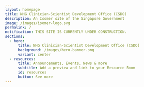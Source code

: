 ```yaml
---
layout: homepage
title: NHG Clinician-Scientist Development Office (CSDO)
description: An Isomer site of the Singapore Government
image: /images/isomer-logo.svg
permalink: /
notification: THIS SITE IS CURRENTLY UNDER CONSTRUCTION.
sections:
  - hero:
      title: NHG Clinician-Scientist Development Office (CSDO)
      background: /images/hero-banner.png
      variant: center
  - resources:
      title: Announcements, Events, News & more
      subtitle: Add a preview and link to your Resource Room
      id: resources
      button: See more
---
```

